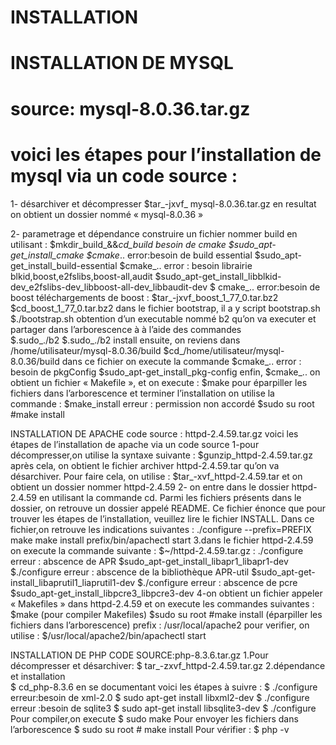 # INSTALLATION
# INSTALLATION DE MYSQL
# source: mysql-8.0.36.tar.gz
# voici les étapes pour l’installation de mysql via un code source :


1- désarchiver et décompresser 
$tar_-jxvf_ mysql-8.0.36.tar.gz
en resultat on obtient un dossier nommé « mysql-8.0.36 »


2- parametrage et dépendance 
construire un fichier nommer build en utilisant : 
$mkdir_build_&&_cd_build
besoin de cmake 
$sudo_apt-get_install_cmake
$cmake_..
error:besoin de build essential
$sudo_apt-get_install_build-essential
$cmake_..
error : besoin librairie blkid,boost,e2fslibs,boost-all,audit
$sudo_apt-get_install_libblkid-dev_e2fslibs-dev_libboost-all-dev_libbaudit-dev
$ cmake_.. 
 error:besoin de boost
téléchargements de boost :
$tar_-jxvf_boost_1_77_0.tar.bz2
$cd_boost_1_77_0.tar.bz2
dans le fichier bootstrap, il a y script bootstrap.sh
$./bootstrap.sh
obtention d’un executable nommé b2 qu’on va executer et partager dans l’arborescence à  à l’aide des commandes  
$.sudo_./b2
$.sudo_./b2 install
ensuite, on reviens dans /home/utilisateur/mysql-8.0.36/build 
$cd_/home/utilisateur/mysql-8.0.36/build 
dans ce fichier on execute la commande 
$cmake_..
error : besoin de pkgConfig
$sudo_apt-get_install_pkg-config
enfin, 
$cmake_..
on obtient un fichier « Makefile », et on execute :
$make
pour éparpiller les fichiers dans l’arborescence et terminer l’installation on utilise la commande :
$make_install
erreur : permission non accordé
$sudo su root 
#make install
 
INSTALLATION DE APACHE
code source : httpd-2.4.59.tar.gz
voici les étapes de l’installation de apache via un code source
1-pour décompresser,on utilise la syntaxe suivante :
     $gunzip_httpd-2.4.59.tar.gz 
après cela, on obtient le fichier archiver httpd-2.4.59.tar qu’on va désarchiver. Pour faire cela, on utilise :
		$tar_-xvf_httpd-2.4.59.tar
 et on obtient un dossier nommer httpd-2.4.59
2- on entre dans le dossier httpd-2.4.59 en utilisant la commande cd. Parmi les fichiers présents dans le dossier, on retrouve un dossier appelé README. Ce fichier énonce que pour trouver les étapes de l’installation, veuillez lire le fichier INSTALL. Dans ce fichier,on retrouve les indications suivantes :
	./configure --prefix=PREFIX 
	make
	make install
	prefix/bin/apachectl start 
3.dans le fichier httpd-2.4.59 on execute la commande suivante :
		$~/httpd-2.4.59.tar.gz : ./configure
erreur : abscence de APR
		$sudo_apt-get_install_libapr1_libapr1-dev
		$./configure 
erreur : abscence de la bibliothèque APR-util
		$sudo_apt-get-install_libaprutil1_liaprutil1-dev
		$./configure
erreur : abscence de pcre
		$sudo_apt-get_install_libpcre3_libpcre3-dev
4-on obtient un fichier appeler « Makefiles » dans httpd-2.4.59 et on execute les commandes suivantes :
		$make (pour compiler Makefiles)
		$sudo su root
		#make install (éparpiller les fichiers dans l’arborescence)
prefix : /usr/local/apache2
	pour verifier, on utilise :
	$/usr/local/apache2/bin/apachectl start


INSTALLATION DE PHP
CODE SOURCE:php-8.3.6.tar.gz
1.Pour décompresser et désarchiver:
    	$ tar_-zxvf_httpd-2.4.59.tar.gz
2.dépendance et installation    
	$ cd_php-8.3.6
 en se documentant voici les étapes à suivre :
    	$ ./configure
	erreur:besoin de xml-2.0
    	$ sudo apt-get install libxml2-dev
    	$ ./configure
    	erreur :besoin de sqlite3
    	$ sudo apt-get install libsqlite3-dev
    	$ ./configure
Pour compiler,on execute
    	$ sudo make 
Pour envoyer les fichiers dans l’arborescence
     	$ sudo su root
     	# make install
Pour vérifier :
	$ php -v
      
